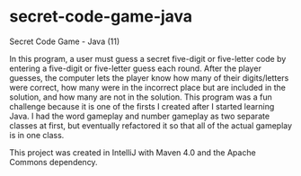# secret-code-game-java

Secret Code Game - Java (11)

In this program, a user must guess a secret five-digit or five-letter code by entering a five-digit or five-letter guess each round. After the player guesses, the computer lets the player know how many of their digits/letters were correct, how many were in the incorrect place but are included in the solution, and how many are not in the solution. This program was a fun challenge because it is one of the firsts I created after I started learning Java. I had the word gameplay and number gameplay as two separate classes at first, but eventually refactored it so that all of the actual gameplay is in one class.

This project was created in IntelliJ with Maven 4.0 and the Apache Commons dependency. 
